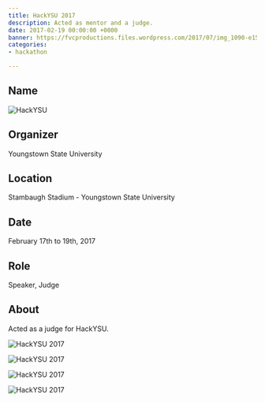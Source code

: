 ```yaml
---
title: HackYSU 2017
description: Acted as mentor and a judge.
date: 2017-02-19 00:00:00 +0000
banner: https://fvcproductions.files.wordpress.com/2017/07/img_1090-e1500007771219.jpg
categories:
- hackathon

---
```

## Name

![HackYSU](https://hackysu.com/)

## Organizer

Youngstown State University

## Location

Stambaugh Stadium - Youngstown State University

## Date

February 17th to 19th, 2017

## Role

Speaker, Judge

## About

Acted as a judge for HackYSU.

![HackYSU 2017](https://fvcproductions.files.wordpress.com/2017/07/img_1091.jpg)

![HackYSU 2017](https://fvcproductions.files.wordpress.com/2017/07/img_1090.jpg)

![HackYSU 2017](https://fvcproductions.files.wordpress.com/2017/07/img_1088.jpg)

![HackYSU 2017](https://fvcproductions.files.wordpress.com/2017/07/fireshot-capture-007-hackysu-2017-i-devpost-https___hackysu2017-devpost-com.png)
